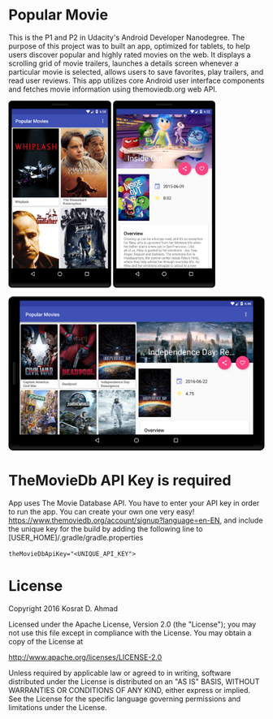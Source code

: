 # Popular Movie
This is the P1 and P2 in Udacity's Android Developer Nanodegree. The purpose of this project was to built an app, optimized for tablets, to help users discover popular and highly rated movies on the web. It displays a scrolling grid of movie trailers, launches a details screen whenever a particular movie is selected, allows users to save favorites, play trailers, and read user reviews. This app utilizes core Android user interface components and fetches movie information using themoviedb.org web API.


<img width="40%" src="/art/phone-main.png" />   <img width="40%" src="/art/phone-detail.png" />

![tablet-landscape](/art/tablet-landscape.png)

# TheMovieDb API Key is required
App uses The Movie Database API. You have to enter your API key in order to run the app. You can create your own one very easy! https://www.themoviedb.org/account/signup?language=en-EN, and include the unique key for the build by adding the following line to [USER_HOME]/.gradle/gradle.properties

`theMovieDbApiKey="<UNIQUE_API_KEY">`

# License
Copyright 2016 Kosrat D. Ahmad

Licensed under the Apache License, Version 2.0 (the "License"); you may not use this file except in compliance with the License. You may obtain a copy of the License at

http://www.apache.org/licenses/LICENSE-2.0

Unless required by applicable law or agreed to in writing, software distributed under the License is distributed on an "AS IS" BASIS, WITHOUT WARRANTIES OR CONDITIONS OF ANY KIND, either express or implied. See the License for the specific language governing permissions and limitations under the License.
